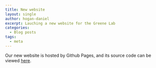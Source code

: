```yaml
---
title: New website
layout: single
author: hogan-daniel
excerpt: Lauching a new website for the Greene Lab
categories:
  - Blog posts
tags:
  - meta
---
```


Our new website is hosted by Github Pages, and its source code can be viewed [here](https://github.com/ericgreenelab/ericgreenelab.github.io/).
